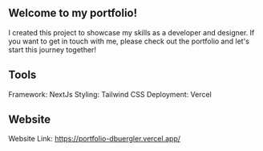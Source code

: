 ## Welcome to my portfolio!

I created this project to showcase my skills as a developer and designer. If you want to get in touch with me, please check out the portfolio and let's start this journey together!

## Tools

Framework: NextJs
Styling: Tailwind CSS
Deployment: Vercel

## Website

Website Link: https://portfolio-dbuergler.vercel.app/
